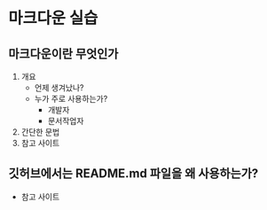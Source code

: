 # 마크다운 실습
## 마크다운이란 무엇인가
1. 개요
    - 언제 생겨났나?
    - 누가 주로 사용하는가?
      - 개발자
      - 문서작업자
1. 간단한 문법
1. 참고 사이트
## 깃허브에서는 README.md 파일을 왜 사용하는가?
- 참고 사이트